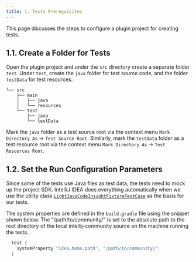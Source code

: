 ```yaml
---
title: 1. Tests Prerequisites
---
```


This page discusses the steps to configure a plugin project for creating tests.

## 1.1. Create a Folder for Tests
Open the plugin project and under the `src` directory create a separate folder `test`.
Under `test`, create the `java` folder for test source code, and the folder `testData` for test resources.
```text
└── src
    ├── main
    │   ├── java
    │   └── resources
    └── test
        ├── java
        └── testData
```
Mark the `java` folder as a test source root via the context menu `Mark Directory As`  &rarr; `Test Source Root`.
Similarly, mark the `testData` folder as a test resource root via the context menu `Mark Directory As`  &rarr; `Test Resources Root`.

## 1.2. Set the Run Configuration Parameters
Since some of the tests use Java files as test data, the tests need to mock up the project SDK.
IntelliJ IDEA does everything automatically when we use the utility class [`LightJavaCodeInsightFixtureTestCase`](upsource:///java/testFramework/src/com/intellij/testFramework/fixtures/LightJavaCodeInsightFixtureTestCase.java) as the basis for our tests.

The system properties are defined in the `build.gradle` file using the snippet shown below.
The "/path/to/community/" is set to the absolute path to the root directory of the local intellij-community source on the machine running the tests.
```groovy
  test {
    systemProperty "idea.home.path", "/path/to/community/"
  }
```
